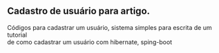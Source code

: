 ## Cadastro de usuário para artigo.  
Códigos para cadastrar um usuário, sistema simples para escrita de um tutorial  
de como cadastrar um usuário com hibernate, sping-boot  
